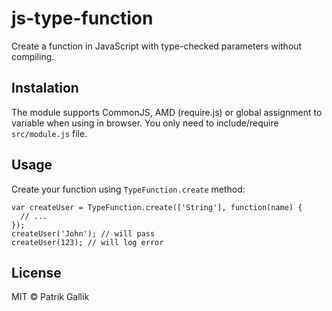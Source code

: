 # js-type-function
Create a function in JavaScript with type-checked parameters without compiling.

## Instalation

The module supports CommonJS, AMD (require.js) or global assignment to variable when using in browser. You only need to include/require `src/module.js` file.

## Usage

Create your function using `TypeFunction.create` method:

```
var createUser = TypeFunction.create(['String'], function(name) {
  // ...
});
createUser('John'); // will pass
createUser(123); // will log error
```

## License

MIT © Patrik Gallik
